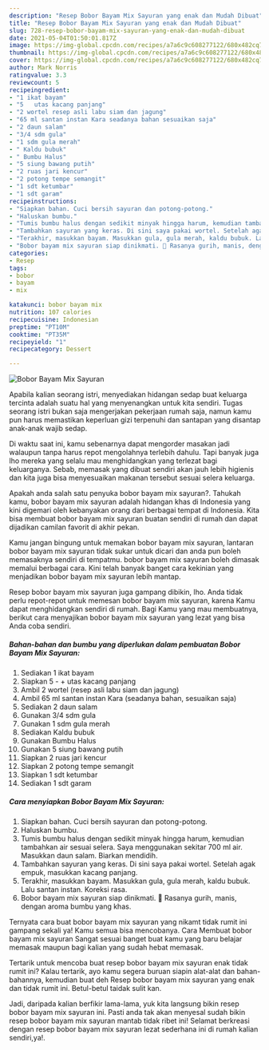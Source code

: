 ```yaml
---
description: "Resep Bobor Bayam Mix Sayuran yang enak dan Mudah Dibuat"
title: "Resep Bobor Bayam Mix Sayuran yang enak dan Mudah Dibuat"
slug: 728-resep-bobor-bayam-mix-sayuran-yang-enak-dan-mudah-dibuat
date: 2021-05-04T01:50:01.817Z
image: https://img-global.cpcdn.com/recipes/a7a6c9c608277122/680x482cq70/bobor-bayam-mix-sayuran-foto-resep-utama.jpg
thumbnail: https://img-global.cpcdn.com/recipes/a7a6c9c608277122/680x482cq70/bobor-bayam-mix-sayuran-foto-resep-utama.jpg
cover: https://img-global.cpcdn.com/recipes/a7a6c9c608277122/680x482cq70/bobor-bayam-mix-sayuran-foto-resep-utama.jpg
author: Mark Norris
ratingvalue: 3.3
reviewcount: 5
recipeingredient:
- "1 ikat bayam"
- "5   utas kacang panjang"
- "2 wortel resep asli labu siam dan jagung"
- "65 ml santan instan Kara seadanya bahan sesuaikan saja"
- "2 daun salam"
- "3/4 sdm gula"
- "1 sdm gula merah"
- " Kaldu bubuk"
- " Bumbu Halus"
- "5 siung bawang putih"
- "2 ruas jari kencur"
- "2 potong tempe semangit"
- "1 sdt ketumbar"
- "1 sdt garam"
recipeinstructions:
- "Siapkan bahan. Cuci bersih sayuran dan potong-potong."
- "Haluskan bumbu."
- "Tumis bumbu halus dengan sedikit minyak hingga harum, kemudian tambahkan air sesuai selera. Saya menggunakan sekitar 700 ml air. Masukkan daun salam. Biarkan mendidih."
- "Tambahkan sayuran yang keras. Di sini saya pakai wortel. Setelah agak empuk, masukkan kacang panjang."
- "Terakhir, masukkan bayam. Masukkan gula, gula merah, kaldu bubuk. Lalu santan instan. Koreksi rasa."
- "Bobor bayam mix sayuran siap dinikmati. 🥰 Rasanya gurih, manis, dengan aroma bumbu yang khas."
categories:
- Resep
tags:
- bobor
- bayam
- mix

katakunci: bobor bayam mix 
nutrition: 107 calories
recipecuisine: Indonesian
preptime: "PT10M"
cooktime: "PT35M"
recipeyield: "1"
recipecategory: Dessert

---
```



![Bobor Bayam Mix Sayuran](https://img-global.cpcdn.com/recipes/a7a6c9c608277122/680x482cq70/bobor-bayam-mix-sayuran-foto-resep-utama.jpg)

Apabila kalian seorang istri, menyediakan hidangan sedap buat keluarga tercinta adalah suatu hal yang menyenangkan untuk kita sendiri. Tugas seorang istri bukan saja mengerjakan pekerjaan rumah saja, namun kamu pun harus memastikan keperluan gizi terpenuhi dan santapan yang disantap anak-anak wajib sedap.

Di waktu  saat ini, kamu sebenarnya dapat mengorder masakan jadi walaupun tanpa harus repot mengolahnya terlebih dahulu. Tapi banyak juga lho mereka yang selalu mau menghidangkan yang terlezat bagi keluarganya. Sebab, memasak yang dibuat sendiri akan jauh lebih higienis dan kita juga bisa menyesuaikan makanan tersebut sesuai selera keluarga. 



Apakah anda salah satu penyuka bobor bayam mix sayuran?. Tahukah kamu, bobor bayam mix sayuran adalah hidangan khas di Indonesia yang kini digemari oleh kebanyakan orang dari berbagai tempat di Indonesia. Kita bisa membuat bobor bayam mix sayuran buatan sendiri di rumah dan dapat dijadikan camilan favorit di akhir pekan.

Kamu jangan bingung untuk memakan bobor bayam mix sayuran, lantaran bobor bayam mix sayuran tidak sukar untuk dicari dan anda pun boleh memasaknya sendiri di tempatmu. bobor bayam mix sayuran boleh dimasak memalui berbagai cara. Kini telah banyak banget cara kekinian yang menjadikan bobor bayam mix sayuran lebih mantap.

Resep bobor bayam mix sayuran juga gampang dibikin, lho. Anda tidak perlu repot-repot untuk memesan bobor bayam mix sayuran, karena Kamu dapat menghidangkan sendiri di rumah. Bagi Kamu yang mau membuatnya, berikut cara menyajikan bobor bayam mix sayuran yang lezat yang bisa Anda coba sendiri.

<!--inarticleads1-->

##### Bahan-bahan dan bumbu yang diperlukan dalam pembuatan Bobor Bayam Mix Sayuran:

1. Sediakan 1 ikat bayam
1. Siapkan 5 - + utas kacang panjang
1. Ambil 2 wortel (resep asli labu siam dan jagung)
1. Ambil 65 ml santan instan Kara (seadanya bahan, sesuaikan saja)
1. Sediakan 2 daun salam
1. Gunakan 3/4 sdm gula
1. Gunakan 1 sdm gula merah
1. Sediakan  Kaldu bubuk
1. Gunakan  Bumbu Halus
1. Gunakan 5 siung bawang putih
1. Siapkan 2 ruas jari kencur
1. Siapkan 2 potong tempe semangit
1. Siapkan 1 sdt ketumbar
1. Sediakan 1 sdt garam




<!--inarticleads2-->

##### Cara menyiapkan Bobor Bayam Mix Sayuran:

1. Siapkan bahan. Cuci bersih sayuran dan potong-potong.
1. Haluskan bumbu.
1. Tumis bumbu halus dengan sedikit minyak hingga harum, kemudian tambahkan air sesuai selera. Saya menggunakan sekitar 700 ml air. Masukkan daun salam. Biarkan mendidih.
1. Tambahkan sayuran yang keras. Di sini saya pakai wortel. Setelah agak empuk, masukkan kacang panjang.
1. Terakhir, masukkan bayam. Masukkan gula, gula merah, kaldu bubuk. Lalu santan instan. Koreksi rasa.
1. Bobor bayam mix sayuran siap dinikmati. 🥰 Rasanya gurih, manis, dengan aroma bumbu yang khas.




Ternyata cara buat bobor bayam mix sayuran yang nikamt tidak rumit ini gampang sekali ya! Kamu semua bisa mencobanya. Cara Membuat bobor bayam mix sayuran Sangat sesuai banget buat kamu yang baru belajar memasak maupun bagi kalian yang sudah hebat memasak.

Tertarik untuk mencoba buat resep bobor bayam mix sayuran enak tidak rumit ini? Kalau tertarik, ayo kamu segera buruan siapin alat-alat dan bahan-bahannya, kemudian buat deh Resep bobor bayam mix sayuran yang enak dan tidak rumit ini. Betul-betul taidak sulit kan. 

Jadi, daripada kalian berfikir lama-lama, yuk kita langsung bikin resep bobor bayam mix sayuran ini. Pasti anda tak akan menyesal sudah bikin resep bobor bayam mix sayuran mantab tidak ribet ini! Selamat berkreasi dengan resep bobor bayam mix sayuran lezat sederhana ini di rumah kalian sendiri,ya!.

